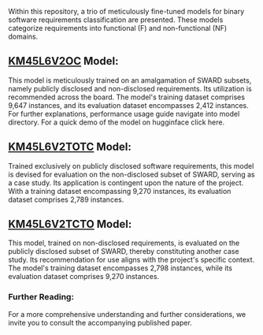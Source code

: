 Within this repository, a trio of meticulously fine-tuned models for binary software requirements classification are presented. These models categorize requirements into functional (F) and non-functional (NF) domains.

## [KM45L6V2OC](https://github.com/kasrahabib/software-re-classifier/tree/main/f_nf_classifier_model/KM45L6V2OC) Model: 

This model is meticulously trained on an amalgamation of SWARD subsets, namely publicly disclosed and non-disclosed requirements. Its utilization is recommended across the board. The model's training dataset comprises 9,647 instances, and its evaluation dataset encompasses 2,412 instances. For further explanations, performance usage guide navigate into model directory. For a quick demo of the model on hugginface click here.
## [KM45L6V2TOTC](https://github.com/kasrahabib/software-re-classifier/tree/main/f_nf_classifier_model/KM45L6V2TOTC) Model: 
Trained exclusively on publicly disclosed software requirements, this model is devised for evaluation on the non-disclosed subset of SWARD, serving as a case study. Its application is contingent upon the nature of the project. With a training dataset encompassing 9,270 instances, its evaluation dataset comprises 2,789 instances.

## [KM45L6V2TCTO](https://github.com/kasrahabib/software-re-classifier/tree/main/f_nf_classifier_model/KM45L6V2TCTO) Model: 

This model, trained on non-disclosed requirements, is evaluated on the publicly disclosed subset of SWARD, thereby constituting another case study. Its recommendation for use aligns with the project's specific context. The model's training dataset encompasses 2,798 instances, while its evaluation dataset comprises 9,270 instances.

### Further Reading:
For a more comprehensive understanding and further considerations, we invite you to consult the accompanying published paper.
